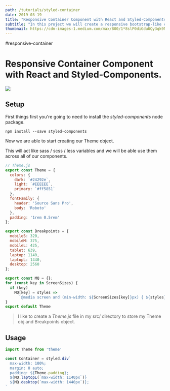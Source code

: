 ```yaml
---
path: /tutorials/styled-container
date: 2019-03-19
title: "Responsive Container Component with React and Styled-Components."
subtitle: "In this project we will create a responsive bootstrap-like component that we can reuse across that site with reactjs and styled-components."
thumbnail: https://cdn-images-1.medium.com/max/800/1*8slP0diGduUQy3qk9N7HsQ.png
---
```

#responsive-container

#  Responsive Container Component with React and Styled-Components.

![](https://cdn-images-1.medium.com/max/800/1*8slP0diGduUQy3qk9N7HsQ.png)


## Setup
First things first you're going to need to install the *styled-components* node package.

`npm install --save styled-components`

Now we are able to start creating our Theme object.

This will act like sass / scss / less variables and we will be able use them across all of our components.


```javascript
// Theme.js
export const Theme = {
  colors: {
    dark: `#24292e`,
    light: `#EEEEEE`,
    primary: `#ff5851`
  },
  fontFamily: {
    header: 'Source Sans Pro',
    body: 'Roboto'
  },
  padding: '1rem 0.5rem'
};

export const Breakpoints = {
  mobileS: 320,
  mobileM: 375,
  mobileL: 425,
  tablet: 639,
  laptop: 1140,
  laptopL: 1440,
  desktop: 2560
};

export const MQ = {};
for (const key in ScreenSizes) {
  if (key)
    MQ[key] = styles =>
      `@media screen and (min-width: ${ScreenSizes[key]}px) { ${styles} }`;
}
export default Theme
```

> I like to create a *Theme.js* file in my src/ directory to store my Theme obj and Breakpoints object.

## Usage


```javascript
import Theme from 'theme'

const Container = styled.div`
  max-width: 100%;
  margin: 0 auto;
  padding: ${Theme.padding};
  ${MQ.laptopL(`max-width: 1140px`)}
  ${MQ.desktop(`max-width: 1440px`)};
`
```
